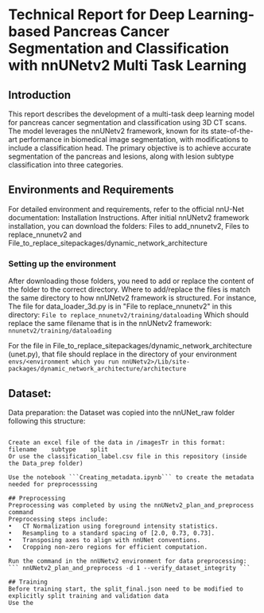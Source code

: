 # Technical Report for Deep Learning-based Pancreas Cancer Segmentation and Classification with nnUNetv2 Multi Task Learning
## Introduction

This report describes the development of a multi-task deep learning model for pancreas cancer segmentation and classification using 3D CT scans. The model leverages the nnUNetv2 framework, known for its state-of-the-art performance in biomedical image segmentation, with modifications to include a classification head. The primary objective is to achieve accurate segmentation of the pancreas and lesions, along with lesion subtype classification into three categories.

## Environments and Requirements

For detailed environment and requirements, refer to the official nnU-Net documentation: Installation Instructions.
After initial nnUNetv2 framework installation, you can download the folders: Files to add_nnunetv2, Files to replace_nnunetv2 and File_to_replace_sitepackages/dynamic_network_architecture

### Setting up the environment
After downloading those folders, you need to add or replace the content of the folder to the correct directory. Where to add/replace the files is match the same directory to how nnUNetv2 framework is structured.
For instance,
The file for data_loader_3d.py is in "File to replace_nnunetv2" in this directory: ``` File to replace_nnunetv2/training/dataloading ```
Which should replace the same filename that is in the nnUNetv2 framework: ``` nnunetv2/training/dataloading ```

For the file in File_to_replace_sitepackages/dynamic_network_architecture (unet.py), that file should replace in the directory of your environment
``` envs/<environment which you run nnUNetv2>/Lib/site-packages/dynamic_network_architecture/architecture ```

## Dataset:
Data preparation: the Dataset was copied into the nnUNet_raw folder following this structure:
``` nnUNet/ ├──nnUNet_results | ├──nnUNet_preprocessed | ├──nnUNet_raw || ├──Dataset001_Pancreas ||| ├──imagesTr (images for training and validation data) ||| ├──imagesTs (images for test data) ||| ├──labelsTr  (masks for training and validation data)

Create an excel file of the data in /imagesTr in this format:  filename    subtype    split
Or use the classification_label.csv file in this repository (inside the Data_prep folder)

Use the notebook ```Creating_metadata.ipynb``` to create the metadata needed for preprocesssing

## Preprocessing
Preprocessing was completed by using the nnUNetv2_plan_and_preprocess command
Preprocessing steps include:
•	CT Normalization using foreground intensity statistics.
•	Resampling to a standard spacing of [2.0, 0.73, 0.73].
•	Transposing axes to align with nnUNet conventions.
•	Cropping non-zero regions for efficient computation.

Run the command in the nnUNetv2 environment for data preprocessing:
``` nnUNetv2_plan_and_preprocess -d 1 --verify_dataset_integrity ```

## Training
Before training start, the split_final.json need to be modified to explicitly split training and validation data
Use the 
